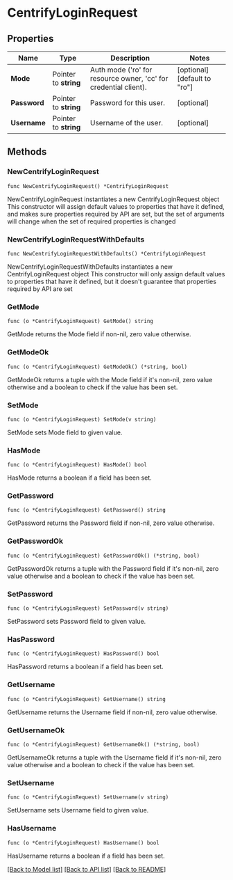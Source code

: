 # CentrifyLoginRequest


## Properties

Name | Type | Description | Notes
------------ | ------------- | ------------- | -------------
**Mode** | Pointer to **string** | Auth mode (&#x27;ro&#x27; for resource owner, &#x27;cc&#x27; for credential client). | [optional] [default to "ro"]
**Password** | Pointer to **string** | Password for this user. | [optional] 
**Username** | Pointer to **string** | Username of the user. | [optional] 



## Methods


### NewCentrifyLoginRequest

`func NewCentrifyLoginRequest() *CentrifyLoginRequest`

NewCentrifyLoginRequest instantiates a new CentrifyLoginRequest object
This constructor will assign default values to properties that have it defined,
and makes sure properties required by API are set, but the set of arguments
will change when the set of required properties is changed

### NewCentrifyLoginRequestWithDefaults

`func NewCentrifyLoginRequestWithDefaults() *CentrifyLoginRequest`

NewCentrifyLoginRequestWithDefaults instantiates a new CentrifyLoginRequest object
This constructor will only assign default values to properties that have it defined,
but it doesn't guarantee that properties required by API are set


### GetMode

`func (o *CentrifyLoginRequest) GetMode() string`

GetMode returns the Mode field if non-nil, zero value otherwise.

### GetModeOk

`func (o *CentrifyLoginRequest) GetModeOk() (*string, bool)`

GetModeOk returns a tuple with the Mode field if it's non-nil, zero value otherwise
and a boolean to check if the value has been set.

### SetMode

`func (o *CentrifyLoginRequest) SetMode(v string)`

SetMode sets Mode field to given value.


### HasMode

`func (o *CentrifyLoginRequest) HasMode() bool`

HasMode returns a boolean if a field has been set.




### GetPassword

`func (o *CentrifyLoginRequest) GetPassword() string`

GetPassword returns the Password field if non-nil, zero value otherwise.

### GetPasswordOk

`func (o *CentrifyLoginRequest) GetPasswordOk() (*string, bool)`

GetPasswordOk returns a tuple with the Password field if it's non-nil, zero value otherwise
and a boolean to check if the value has been set.

### SetPassword

`func (o *CentrifyLoginRequest) SetPassword(v string)`

SetPassword sets Password field to given value.


### HasPassword

`func (o *CentrifyLoginRequest) HasPassword() bool`

HasPassword returns a boolean if a field has been set.




### GetUsername

`func (o *CentrifyLoginRequest) GetUsername() string`

GetUsername returns the Username field if non-nil, zero value otherwise.

### GetUsernameOk

`func (o *CentrifyLoginRequest) GetUsernameOk() (*string, bool)`

GetUsernameOk returns a tuple with the Username field if it's non-nil, zero value otherwise
and a boolean to check if the value has been set.

### SetUsername

`func (o *CentrifyLoginRequest) SetUsername(v string)`

SetUsername sets Username field to given value.


### HasUsername

`func (o *CentrifyLoginRequest) HasUsername() bool`

HasUsername returns a boolean if a field has been set.









[[Back to Model list]](../README.md#documentation-for-models) [[Back to API list]](../README.md#documentation-for-api-endpoints) [[Back to README]](../README.md)


